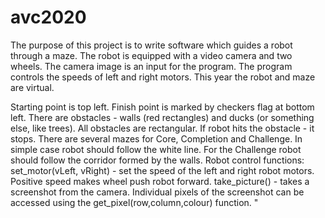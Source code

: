 # avc2020
The purpose of this project is to write software which guides a robot through a maze. The robot is equipped with a video camera and two wheels.
The camera image is an input for the program. The program controls the speeds of left and right motors. This year the robot and maze are virtual.

Starting point is top left. Finish point is marked by checkers flag at bottom left.
There are obstacles - walls (red rectangles) and ducks (or something else, like trees). All obstacles are rectangular. If robot hits the obstacle - it stops. There are several mazes for Core, Completion and Challenge.
In simple case robot should follow the white line. For the Challenge robot should follow the corridor formed by the walls.
Robot control functions:
set_motor(vLeft, vRight) - set the speed of the left and right robot motors. Positive speed makes wheel push robot forward.
take_picture() - takes a screenshot from the camera. Individual pixels of the screenshot can be accessed using the get_pixel(row,column,colour) function.
"
